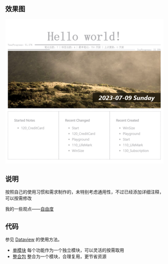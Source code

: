 
## 效果图

![杂志起始页](/src/images/杂志风格起始页.png)

## 说明

按照自己的使用习惯和需求制作的，未特别考虑通用性，不过已经添加详细注释，可以按需修改

我的一些观点——[自由度](/Notes/0006_自由度.md)

## 代码

参见 [Dataview](/Notes/Snippets/Dataview/) 的使用方法。

- [单模块](/Notes/Snippets/Dataview/杂志起始页-模块) 每个功能作为一个独立模块，可以灵活的按需取用
- [整合包](/Notes/Snippets/Dataview/杂志起始页-整合) 整合为一个模块，合理复用，更节省资源